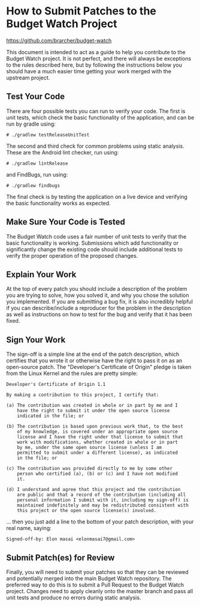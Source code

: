 How to Submit Patches to the Budget Watch Project
===============================================================================
https://github.com/brarcher/budget-watch

This document is intended to act as a guide to help you contribute to the
Budget Watch project.  It is not perfect, and there will always be exceptions
to the rules described here, but by following the instructions below you
should have a much easier time getting your work merged with the upstream
project.

## Test Your Code

There are four possible tests you can run to verify your code.  The first
is unit tests, which check the basic functionality of the application, and
can be run by gradle using:

    # ./gradlew testReleaseUnitTest

The second and third check for common problems using static analysis.
These are the Android lint checker, run using:

    # ./gradlew lintRelease

and FindBugs, run using:

    # ./gradlew findbugs

The final check is by testing the application on a live device and verifying
the basic functionality works as expected.

## Make Sure Your Code is Tested

The Budget Watch code uses a fair number of unit tests to verify that
the basic functionality is working. Submissions which add functionality
or significantly change the existing code should include additional tests
to verify the proper operation of the proposed changes.

## Explain Your Work

At the top of every patch you should include a description of the problem you
are trying to solve, how you solved it, and why you chose the solution you
implemented.  If you are submitting a bug fix, it is also incredibly helpful
if you can describe/include a reproducer for the problem in the description as
well as instructions on how to test for the bug and verify that it has been
fixed.

## Sign Your Work

The sign-off is a simple line at the end of the patch description, which
certifies that you wrote it or otherwise have the right to pass it on as an
open-source patch.  The "Developer's Certificate of Origin" pledge is taken
from the Linux Kernel and the rules are pretty simple:

	Developer's Certificate of Origin 1.1

	By making a contribution to this project, I certify that:

	(a) The contribution was created in whole or in part by me and I
	    have the right to submit it under the open source license
	    indicated in the file; or

	(b) The contribution is based upon previous work that, to the best
	    of my knowledge, is covered under an appropriate open source
	    license and I have the right under that license to submit that
	    work with modifications, whether created in whole or in part
	    by me, under the same open source license (unless I am
	    permitted to submit under a different license), as indicated
	    in the file; or

	(c) The contribution was provided directly to me by some other
	    person who certified (a), (b) or (c) and I have not modified
	    it.

	(d) I understand and agree that this project and the contribution
	    are public and that a record of the contribution (including all
	    personal information I submit with it, including my sign-off) is
	    maintained indefinitely and may be redistributed consistent with
	    this project or the open source license(s) involved.

... then you just add a line to the bottom of your patch description, with
your real name, saying:

	Signed-off-by: Elon masai <elonmasai7@gmail.com>

## Submit Patch(es) for Review

Finally, you will need to submit your patches so that they can be reviewed
and potentially merged into the main Budget Watch repository. The preferred
way to do this is to submit a Pull Request to the Budget Watch project.
Changes need to apply cleanly onto the master branch and pass all
unit tests and produce no errors during static analysis.
